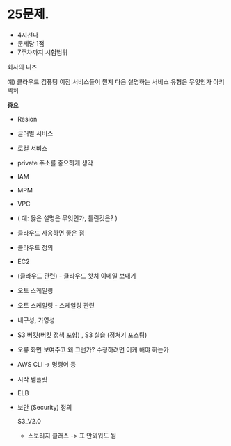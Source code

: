 # 25문제.
- 4지선다
- 문제당 1점
- 7주차까지 시험범위


회사의 니즈

예)
클라우드 컴퓨팅 이점
서비스들이 뭔지
다음 설명하는 서비스 유형은 무엇인가
아키텍처 

**중요**
- Resion
- 글러벌 서비스
- 로컬 서비스

- private 주소를 중요하게 생각
- IAM
- MPM
- VPC
- ( 예: 옳은 설명은 무엇인가, 틀린것은? )
- 클라우드 사용하면 좋은 점 
- 클라우드 정의
- EC2
- (클라우드 관련) - 클라우드 왓치 이메일 보내기
- 오토 스케일링
- 오토 스케일링 - 스케일링 관련
- 내구성, 가영성

- S3 버킷(버킷 정책 포함)  ,  S3 실습 (정처기 포스팅)

- 오류 화면 보여주고 왜 그런가? 수정하려면 어케 해야 하는가
- AWS CLI -> 명령어 등
- 시작 템플릿
- ELB

- 보안 (Security) 정의

    S3_V2.0
    - 스토리지 클래스 -> 표 안외워도 됨







